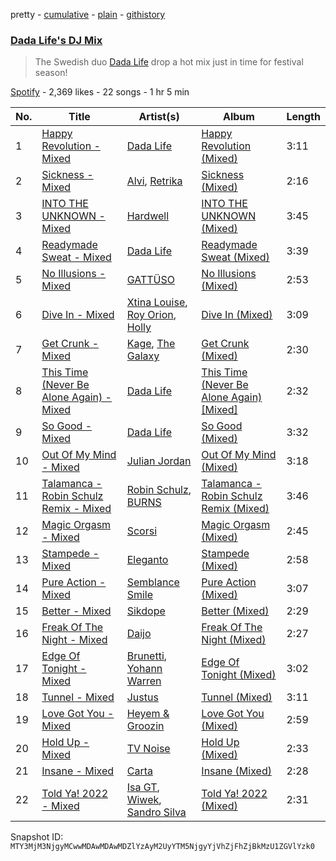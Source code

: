 pretty - [cumulative](/playlists/cumulative/37i9dQZF1DX4xjcl7upl9u.md) - [plain](/playlists/plain/37i9dQZF1DX4xjcl7upl9u) - [githistory](https://github.githistory.xyz/mackorone/spotify-playlist-archive/blob/main/playlists/plain/37i9dQZF1DX4xjcl7upl9u)

### [Dada Life's DJ Mix](https://open.spotify.com/playlist/37i9dQZF1DX4xjcl7upl9u)

> The Swedish duo <a href=“spotify:artist:00sAT5YX8W3xNd1EuqyHw9”>Dada Life</a> drop a hot mix just in time for festival season!

[Spotify](https://open.spotify.com/user/spotify) - 2,369 likes - 22 songs - 1 hr 5 min

| No. | Title | Artist(s) | Album | Length |
|---|---|---|---|---|
| 1 | [Happy Revolution \- Mixed](https://open.spotify.com/track/3Zv3W7bqJUOFDLUo6Tx4Ze) | [Dada Life](https://open.spotify.com/artist/00sAT5YX8W3xNd1EuqyHw9) | [Happy Revolution \(Mixed\)](https://open.spotify.com/album/6HVxXtnvYzIt6DCn9C8KpK) | 3:11 |
| 2 | [Sickness \- Mixed](https://open.spotify.com/track/03Nt3vXQ2H4NHQIQS2Wimi) | [Alvi](https://open.spotify.com/artist/5NiZEpj3XzblvgCLwxurbg), [Retrika](https://open.spotify.com/artist/6SLVPua1BJCUt85y4bug2Z) | [Sickness \(Mixed\)](https://open.spotify.com/album/3gb6O7w0RP3vIlrL4VWsoX) | 2:16 |
| 3 | [INTO THE UNKNOWN \- Mixed](https://open.spotify.com/track/7AwfaWSveFDSlexZGUZWag) | [Hardwell](https://open.spotify.com/artist/6BrvowZBreEkXzJQMpL174) | [INTO THE UNKNOWN \(Mixed\)](https://open.spotify.com/album/3YjbnRh0YUylhFAdIgvY5F) | 3:45 |
| 4 | [Readymade Sweat \- Mixed](https://open.spotify.com/track/2u0yIZNVTmQobnNA2t7saA) | [Dada Life](https://open.spotify.com/artist/00sAT5YX8W3xNd1EuqyHw9) | [Readymade Sweat \(Mixed\)](https://open.spotify.com/album/0V0Y0j2yl54ekGW7axg3ah) | 3:39 |
| 5 | [No Illusions \- Mixed](https://open.spotify.com/track/6AF20ZCpOnW15YRfUKPgCY) | [GATTÜSO](https://open.spotify.com/artist/3PlRvQnVE3XAbtHUNc4nic) | [No Illusions \(Mixed\)](https://open.spotify.com/album/0rZ1ZC39VkppZaelSjRfiA) | 2:53 |
| 6 | [Dive In \- Mixed](https://open.spotify.com/track/1JVLAfomEMOedmwsvzljJ6) | [Xtina Louise](https://open.spotify.com/artist/2vKEblNGdmCIp2OUEI21YN), [Roy Orion](https://open.spotify.com/artist/5vDWsMvaFghBZj9e6y8qSk), [Holly](https://open.spotify.com/artist/6RwJwtGVyIGSs1oSAPnxYV) | [Dive In \(Mixed\)](https://open.spotify.com/album/1HPpV8b0S6AnuboOZKCELh) | 3:09 |
| 7 | [Get Crunk \- Mixed](https://open.spotify.com/track/5AIxnjc6zX5Gwo9T19bMKD) | [Kage](https://open.spotify.com/artist/6ehv7BnQkNEh7Hqd8rRcot), [The Galaxy](https://open.spotify.com/artist/1a7aOqigZ5aWIaagMLlHC4) | [Get Crunk \(Mixed\)](https://open.spotify.com/album/3pLZKAvh6cGcjUrB6d4dd1) | 2:30 |
| 8 | [This Time \(Never Be Alone Again\) \- Mixed](https://open.spotify.com/track/18azjp2b0cdwW5DV80SBN4) | [Dada Life](https://open.spotify.com/artist/00sAT5YX8W3xNd1EuqyHw9) | [This Time \(Never Be Alone Again\) \[Mixed\]](https://open.spotify.com/album/3PqmiAkywvOqaXiUC6YojB) | 2:32 |
| 9 | [So Good \- Mixed](https://open.spotify.com/track/0XZgkyv8LxUmXZMa81Y4er) | [Dada Life](https://open.spotify.com/artist/00sAT5YX8W3xNd1EuqyHw9) | [So Good \(Mixed\)](https://open.spotify.com/album/5DHui51DPnYPYLj4Pa6Kx5) | 3:32 |
| 10 | [Out Of My Mind \- Mixed](https://open.spotify.com/track/3hramgkHUCh2loWbB4rOXV) | [Julian Jordan](https://open.spotify.com/artist/2vUCVkeZjzDcaoX4gagHdV) | [Out Of My Mind \(Mixed\)](https://open.spotify.com/album/54Sj3fK2aIY2zwrFdd4Sy0) | 3:18 |
| 11 | [Talamanca \- Robin Schulz Remix \- Mixed](https://open.spotify.com/track/09XlBSQJ59M4aVkCQFp7Jd) | [Robin Schulz](https://open.spotify.com/artist/3t5xRXzsuZmMDkQzgOX35S), [BURNS](https://open.spotify.com/artist/5eKqhPrKad0J9xGAtq3rW7) | [Talamanca \- Robin Schulz Remix \(Mixed\)](https://open.spotify.com/album/354xSfW1OVfx7XdLEDQkzc) | 3:46 |
| 12 | [Magic Orgasm \- Mixed](https://open.spotify.com/track/4aSVZAowy4cV0vY4zLEVmB) | [Scorsi](https://open.spotify.com/artist/0LQKGvxOXZHDCxuite9zcT) | [Magic Orgasm \(Mixed\)](https://open.spotify.com/album/7pyTsUDNVhmFV3Kg2r5IJ4) | 2:45 |
| 13 | [Stampede \- Mixed](https://open.spotify.com/track/4uFoaAhJsRlt34V4nsJna0) | [Eleganto](https://open.spotify.com/artist/0MMdZHo4Jeldyg5awD2w5V) | [Stampede \(Mixed\)](https://open.spotify.com/album/3zPZ8kYxgf9jalyZM6EZHK) | 2:58 |
| 14 | [Pure Action \- Mixed](https://open.spotify.com/track/3H06vXdPETHqToXXsJxU7Q) | [Semblance Smile](https://open.spotify.com/artist/13nmMVXihf9LHBGMm6NI6f) | [Pure Action \(Mixed\)](https://open.spotify.com/album/4FEDK1Rw2KHypS7OMnYVk5) | 3:07 |
| 15 | [Better \- Mixed](https://open.spotify.com/track/1Y6KWoXkDNDs5kEsd7uNZW) | [Sikdope](https://open.spotify.com/artist/3EXfNuPuR3OFEdlyoSutcG) | [Better \(Mixed\)](https://open.spotify.com/album/22VP8ckip061Xk0UsrZMgd) | 2:29 |
| 16 | [Freak Of The Night \- Mixed](https://open.spotify.com/track/5bftxZ7b4quMMtxNqWag5f) | [Daijo](https://open.spotify.com/artist/4esLZ8cHaY0jchCxXDVVSQ) | [Freak Of The Night \(Mixed\)](https://open.spotify.com/album/7DrCD6KvU3zhSgEiiF3vmu) | 2:27 |
| 17 | [Edge Of Tonight \- Mixed](https://open.spotify.com/track/3YTawBahcgCScHfNdwa5bN) | [Brunetti](https://open.spotify.com/artist/57HqYJzEeUisul8wKeOrOB), [Yohann Warren](https://open.spotify.com/artist/0KPaZqSst478dYqODQG37L) | [Edge Of Tonight \(Mixed\)](https://open.spotify.com/album/0cWP1iDd9PgjyMS2sCw8fT) | 3:02 |
| 18 | [Tunnel \- Mixed](https://open.spotify.com/track/3yJPjIcrSdx3eVVDfK75dK) | [Justus](https://open.spotify.com/artist/0iPzFfhXb2ilEodYsMoUX4) | [Tunnel \(Mixed\)](https://open.spotify.com/album/2HMYjjvU9nQeCcfweuWxh1) | 3:11 |
| 19 | [Love Got You \- Mixed](https://open.spotify.com/track/1WRlDSCWSryJAwlxCFzlz9) | [Heyem & Groozin](https://open.spotify.com/artist/0l33b3YK4gmAt0mzqcRkVx) | [Love Got You \(Mixed\)](https://open.spotify.com/album/4lFLmG52ImGv6UjjHimBKu) | 2:59 |
| 20 | [Hold Up \- Mixed](https://open.spotify.com/track/5gHjelCEVxbddGSebN0x13) | [TV Noise](https://open.spotify.com/artist/32Aw9aJJoXXC1Vn3zqzJbQ) | [Hold Up \(Mixed\)](https://open.spotify.com/album/60nbDVuZZsGS8qjKkw6A28) | 2:33 |
| 21 | [Insane \- Mixed](https://open.spotify.com/track/1bcwLDUS52RPga7vOxYsq5) | [Carta](https://open.spotify.com/artist/3MTk6MUbUmV5X0N04N56JF) | [Insane \(Mixed\)](https://open.spotify.com/album/3ieL7chtaUe47zrPkR89lt) | 2:28 |
| 22 | [Told Ya! 2022 \- Mixed](https://open.spotify.com/track/144yCgX83TO1vBYukgAbsT) | [Isa GT](https://open.spotify.com/artist/2ZMDVSuZfNdp80OdWx5h4K), [Wiwek](https://open.spotify.com/artist/4b2v3PBjJJCF2BX14lIAsT), [Sandro Silva](https://open.spotify.com/artist/53UXMZxwzQyV4j7tZaVF58) | [Told Ya! 2022 \(Mixed\)](https://open.spotify.com/album/2t40UmaG9qyS9fSGZqRb8z) | 2:31 |

Snapshot ID: `MTY3MjM3NjgyMCwwMDAwMDAwMDZlYzAyM2UyYTM5NjgyYjVhZjFhZjBkMzU1ZGVlYzk0`
